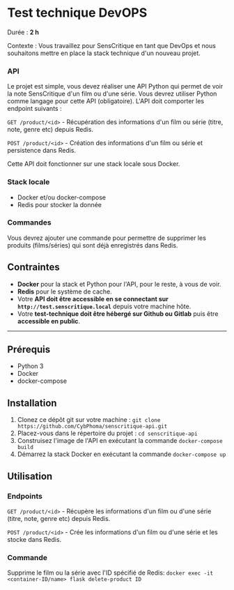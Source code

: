 # **Test technique DevOPS**

Durée : **2 h** 

Contexte : Vous travaillez pour SensCritique en tant que DevOps et nous souhaitons mettre en place la stack technique d'un nouveau projet.

### **API**

Le projet est simple, vous devez réaliser une API Python qui permet de voir la note SensCritique d'un film ou d'une série. Vous devrez utiliser Python comme langage pour cette API (obligatoire). L'API doit comporter les endpoint suivants :

 `GET /product/<id>` - Récupération des informations d'un film ou série (titre, note, genre etc) depuis Redis. 

`POST /product/<id>` - Création des informations d'un film ou série et persistence dans Redis.

Cette API doit fonctionner sur une stack locale sous Docker.

### **Stack locale**

- Docker et/ou docker-compose
- Redis pour stocker la donnée

### **Commandes**

Vous devrez ajouter une commande pour permettre de supprimer les produits (films/séries) qui sont déjà enregistrés dans Redis.

## **Contraintes**

- **Docker** pour la stack et Python pour l'API, pour le reste, à vous de voir.
- **Redis** pour le système de cache.
- Votre **API doit être accessible en se connectant sur `http://test.senscritique.local`** depuis votre machine hôte.
- Votre **test-technique doit être hébergé sur Github ou Gitlab** puis être **accessible en public**.

---

## **Prérequis**
- Python 3
- Docker
- docker-compose

## **Installation**
1. Clonez ce dépôt git sur votre machine : `git clone https://github.com/CybPhoma/senscritique-api.git`
2. Placez-vous dans le répertoire du projet : `cd senscritique-api`
3. Construisez l'image de l'API en exécutant la commande `docker-compose build`
4. Démarrez la stack Docker en exécutant la commande `docker-compose up`

## **Utilisation**
### Endpoints
`GET /product/<id>` - Récupère les informations d'un film ou d'une série (titre, note, genre etc) depuis Redis.

`POST /product/<id>` - Crée les informations d'un film ou d'une série et les stocke dans Redis.

 ### Commande
Supprime le film ou la série avec l'ID spécifié de Redis:
 `docker exec -it <container-ID/name> flask delete-product ID`
